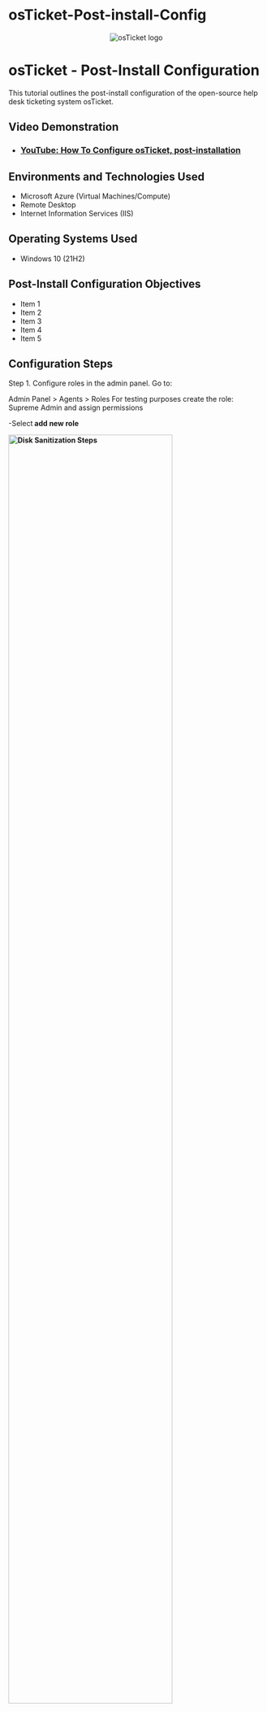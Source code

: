 # osTicket-Post-install-Config
<p align="center">
<img src="https://i.imgur.com/Clzj7Xs.png" alt="osTicket logo"/>
</p>

<h1>osTicket - Post-Install Configuration</h1>
This tutorial outlines the post-install configuration of the open-source help desk ticketing system osTicket.<br />


<h2>Video Demonstration</h2>

- ### [YouTube: How To Configure osTicket, post-installation](https://www.youtube.com)

<h2>Environments and Technologies Used</h2>

- Microsoft Azure (Virtual Machines/Compute)
- Remote Desktop
- Internet Information Services (IIS)

<h2>Operating Systems Used </h2>

- Windows 10</b> (21H2)

<h2>Post-Install Configuration Objectives</h2>

- Item 1
- Item 2
- Item 3
- Item 4
- Item 5

<h2>Configuration Steps</h2>
Step 1. Configure roles in the admin panel. Go to:

Admin Panel > Agents > Roles
For testing purposes create the role: Supreme Admin and assign permissions
<p>
-Select<strong> add new role <strong>
<p>
<img src="https://i.imgur.com/Q0cqtHv.png" height="80%" width="80%" alt="Disk Sanitization Steps"/>
</p>
<p>
- <strong> Name your new role <strong>  
<p>
<img src="https://i.imgur.com/FkdB3L8.png" height="80%" width="80%" alt="Disk Sanitization Steps"/>
</p>
<p>
- <strong> Assign desired permissions and then click add role. <strong>
<img src="https://i.imgur.com/gQeHxLO.png" height="80%" width="80%" alt="Disk Sanitization Steps"/>
<p>
</p>
<br />
<p>
Step 2. Configure the Departments

Admin Panel > Agents > Departments
For testing purposes create the department: System Administrators
<p>
</p>
  - Select <strong>add new department<strong> and name your department, then click <strong>create department<strong>
<p>
<img src="https://i.imgur.com/uPv5eTt.png" height="80%" width="80%" alt="Disk Sanitization Steps"/>
</p>
<p>
</p>
<br />
Step 3. Configure Teams

Admin Panel > Agents > Teams
For the purposes of testing create two teams (Level I Support, Level II Support)
<p>
<img src="https://i.imgur.com/YVk8Aj8.png" height="80%" width="80%" alt="Disk Sanitization Steps"/>
</p>
<p>
</p>
<br />

Step 4. Allow anyone to create tickets. Go to:

Admin Panel > Settings > User Settings
Registration Required: Require registration and login to create tickets
<p>
</p>
<img src="https://i.imgur.com/ByxGLUC.png" height="80%" width="80%" alt="Disk Sanitization Steps"/>
</p>
<p>
</p>
<br />
Step 5. Configure Agents (Workers who will work the tickets). Go to:

Admin Panel > Agents > Add New
(Whatever names you choose)
<p>
<img src="https://i.imgur.com/XK1qd7w.png" height="80%" width="80%" alt="Disk Sanitization Steps"/>
</p>
<p>
</p>
<br />

-Set agent password
<p>
5b.
<p>
</p>

<img src="https://i.imgur.com/CJM6fLG.png" height="80%" width="80%" alt="Disk Sanitization Steps"/>
  
<p>
</br>

-Set department for agent
<p>
5c.
<p>
</p>
<img src="https://i.imgur.com/k16lfCq.png" height="80%" width="80%" alt="Disk Sanitization Steps"/>
</p>
<p>
<br /> 
  
-Set permissions
<p>
5d.
<p>
</p>
<img src="https://i.imgur.com/aLDuNto.png" height="80%" width="80%" alt="Disk Sanitization Steps"/>
</p>
<p>
<br />

-Set team and click create!
<p>
5e.
<p>
</p>
<img src="https://i.imgur.com/gH0rPn4.png" height="80%" width="80%" alt="Disk Sanitization Steps"/>  
